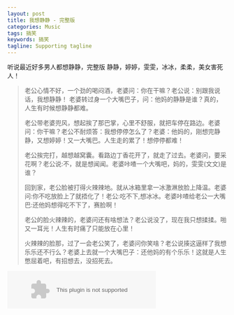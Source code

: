 ```yaml
---
layout: post
title: 我想静静 - 完整版
categories: Music
tags: 搞笑 
keywords: 搞笑 
tagline: Supporting tagline
---
```


听说最近好多男人都想静静，完整版 静静，婷婷，雯雯，冰冰，柔柔，美女害死人！ 
> 
> 老公心情不好，一个劲的喝闷酒，老婆问：你在干嘛？老公说：别跟我说话，我想静静！ 老婆转过身一个大嘴巴子，问：他妈的静静是谁？真的，人生有时候想静静都难。
> 
> 老公带老婆兜风，想起挨了那巴掌，心里不舒服，就把车停在路边。老婆问：你干嘛？老公不耐烦答：我想停停怎么了？老婆：他妈的，刚想完静静，又想婷婷！又一大嘴巴。人生走的累了！想停停都难！
> 
> 老公挨完打，越想越窝囊。看路边丁香花开了，就走了过去。老婆问，要采花啊？老公说:不，就是想闻闻。老婆咔喳一个大嘴吧，妈的，雯雯(文文)是谁？
> 
> 回到家，老公脸被打得火辣辣地。就从冰箱里拿一冰激淋放脸上降温。老婆问:你不吃放脸上了就捂化了！老公:吃不下,想冰冰。老婆咔喳给老公一大嘴巴:还他妈想得吃不下了，赛脸啊！
> 
> 老公的脸火辣辣的，老婆问还有啥想法？老公说没了，现在我只想揉揉。啪又一耳光！人生有时痛了只能放在心里！
> 
> 火辣辣的脸那，过了一会老公笑了，老婆问你笑啥？老公说揍这逼样了我想乐乐还不行么？老婆上去就一个大嘴巴子：还他妈的有个乐乐！这就是人生憋屈着吧，有招想去，没招死去。

<embed src="http://music.163.com/style/swf/widget.swf?sid=30053956&type=2&auto=1&width=320&height=66" width="340" height="86"  allowNetworking="all">
